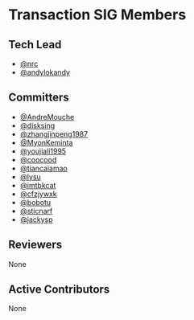 # Transaction SIG Members

## Tech Lead

- [@nrc](https://github.com/nrc)
- [@andylokandy](https://github.com/andylokandy)

## Committers

- [@AndreMouche](https://github.com/AndreMouche)
- [@disksing](https://github.com/disksing)
- [@zhangjinpeng1987](https://github.com/zhangjinpeng1987)
- [@MyonKeminta](https://github.com/MyonKeminta)
- [@youjiali1995](https://github.com/youjiali1995)
- [@coocood](https://github.com/coocood)
- [@tiancaiamao](https://github.com/tiancaiamao)
- [@lysu](https://github.com/lysu)
- [@imtbkcat](https://github.com/imtbkcat)
- [@cfzjywxk](https://github.com/cfzjywxk)
- [@bobotu](https://github.com/bobotu)
- [@sticnarf](https://github.com/sticnarf)
- [@jackysp](https://github.com/jackysp)

## Reviewers

None

## Active Contributors

None
